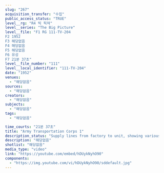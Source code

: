 ```yaml
---
slug: "267"
acquisition_transfer: "수집"
public_access_status: "TRUE"
level__rg: "R4 빅 픽쳐"
level__series: "The Big Picture"
level__file: "F1 RG 111-TV-204
F2 1952
F3 해당없음
F4 해당없음
F5 해당없음
F6 유성
F7 21분 37초"
level__file_number: "111"
level__local_identifier: "111-TV-204"
date: "1952"
venues: 
  - "해당없음"
sources: 
  - "해당없음"
creators: 
  - "해당없음"
subjects: 
  - "해당없음"
tags: 
  - "해당없음"

time_courts: "21분 37초"
title: "Army Transportation Corps 1"
description_status: "Supply lines from factory to unit, showing various types of transportation to include helicopters."
description: "해당없음"
shotlist: "해당없음"
media_type: "video"
link: "https://youtube.com/embed/hDUykNyhO90"
components: 
  - "https://img.youtube.com/vi/hDUykNyhO90/sddefault.jpg"
---
```

